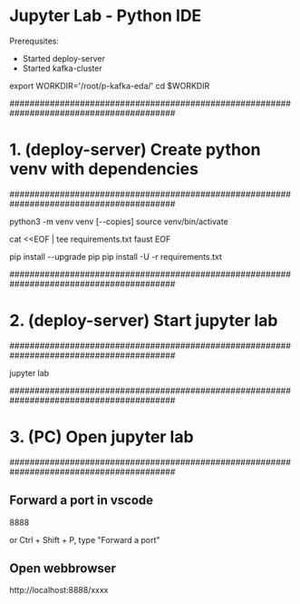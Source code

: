 # Jupyter Lab - Python IDE

Prerequsites:
- Started deploy-server
- Started kafka-cluster

export WORKDIR='/root/p-kafka-eda/'
cd $WORKDIR

#########################################################################################
# 1. (deploy-server) Create python venv with dependencies
#########################################################################################

python3 -m venv venv [--copies]
source venv/bin/activate

cat <<EOF | tee requirements.txt
faust
EOF

pip install --upgrade pip
pip install -U -r requirements.txt 


#########################################################################################
# 2. (deploy-server) Start jupyter lab
#########################################################################################

jupyter lab


#########################################################################################
# 3. (PC) Open jupyter lab
#########################################################################################

## Forward a port in vscode
8888

or 
Ctrl + Shift + P, type "Forward a port"

## Open webbrowser
http://localhost:8888/xxxx